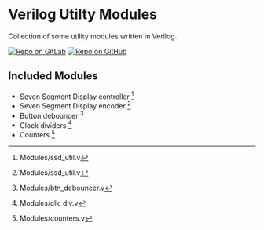 # Verilog Utilty Modules

Collection of some utility modules written in Verilog.

[![Repo on GitLab](https://img.shields.io/badge/repo-GitLab-6C488A.svg)](https://gitlab.com/suoglu/verilog-utilty-modules)
[![Repo on GitHub](https://img.shields.io/badge/repo-GitHub-3D76C2.svg)](https://github.com/suoglu/Verilog-Utilty-Modules)

## Included Modules

* Seven Segment Display controller [^1]
* Seven Segment Display encoder [^1]
* Button debouncer [^2]
* Clock dividers [^3]
* Counters [^4]

[^1]: Modules/ssd_util.v
[^2]: Modules/btn_debouncer.v
[^3]: Modules/clk_div.v
[^4]: Modules/counters.v
